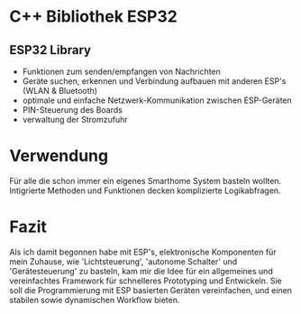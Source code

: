# C++ Bibliothek ESP32

## ESP32 Library
- Funktionen zum senden/empfangen von Nachrichten
- Geräte suchen, erkennen und Verbindung aufbauen mit anderen ESP's (WLAN & Bluetooth)
- optimale und einfache Netzwerk-Kommunikation zwischen ESP-Geräten
- PIN-Steuerung des Boards
- verwaltung der Stromzufuhr 

# Verwendung
Für alle die schon immer ein eigenes Smarthome System basteln wollten.
Intigrierte Methoden und Funktionen decken komplizierte Logikabfragen.


# Fazit
Als ich damit begonnen habe mit ESP's, elektronische Komponenten für mein Zuhause, wie 'Lichtsteuerung', 'autonome Schalter' und 'Gerätesteuerung' zu basteln, kam mir die Idee für ein allgemeines und vereinfachtes Framework für schnelleres Prototyping und Entwickeln.
Sie soll die Programmierung mit ESP basierten Geräten vereinfachen, und einen stabilen sowie dynamischen Workflow bieten.

